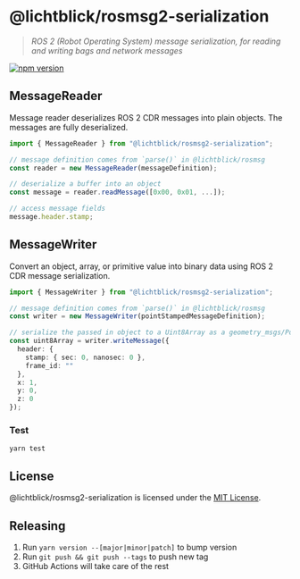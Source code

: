 # @lichtblick/rosmsg2-serialization

> _ROS 2 (Robot Operating System) message serialization, for reading and writing bags and network messages_

[![npm version](https://img.shields.io/npm/v/@lichtblick/rosmsg2-serialization.svg?style=flat)](https://www.npmjs.com/package/@lichtblick/rosmsg2-serialization)

## MessageReader

Message reader deserializes ROS 2 CDR messages into plain objects. The messages are fully deserialized.

```typescript
import { MessageReader } from "@lichtblick/rosmsg2-serialization";

// message definition comes from `parse()` in @lichtblick/rosmsg
const reader = new MessageReader(messageDefinition);

// deserialize a buffer into an object
const message = reader.readMessage([0x00, 0x01, ...]);

// access message fields
message.header.stamp;
```

## MessageWriter

Convert an object, array, or primitive value into binary data using ROS 2 CDR message serialization.

```Typescript
import { MessageWriter } from "@lichtblick/rosmsg2-serialization";

// message definition comes from `parse()` in @lichtblick/rosmsg
const writer = new MessageWriter(pointStampedMessageDefinition);

// serialize the passed in object to a Uint8Array as a geometry_msgs/PointStamped message
const uint8Array = writer.writeMessage({
  header: {
    stamp: { sec: 0, nanosec: 0 },
    frame_id: ""
  },
  x: 1,
  y: 0,
  z: 0
});
```

### Test

`yarn test`

## License

@lichtblick/rosmsg2-serialization is licensed under the [MIT License](https://opensource.org/licenses/MIT).

## Releasing

1. Run `yarn version --[major|minor|patch]` to bump version
2. Run `git push && git push --tags` to push new tag
3. GitHub Actions will take care of the rest
